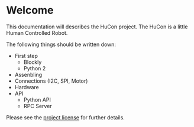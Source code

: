 # Welcome

This documentation will describes the HuCon project. The HuCon is a little Human Controlled Robot.

The following things should be written down:

- First step
    - Blockly
    - Python 2
- Assenbling
- Connections (I2C, SPI, Motor)
- Hardware
- API
    - Python API
    - RPC Server


Please see the [project license](license.md) for further details.
